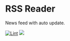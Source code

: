 # RSS Reader
News feed with auto update.

[![Lint](https://github.com/badcookie/rss-reader/workflows/Lint/badge.svg?event=push)](https://github.com/badcookie/rss-reader/actions)
<a href="https://codeclimate.com/github/badcookie/rss-reader/maintainability"><img src="https://api.codeclimate.com/v1/badges/0541361724b35710d417/maintainability" /></a>
